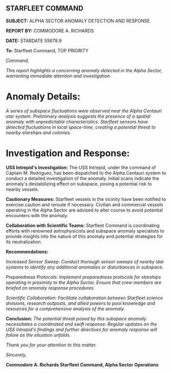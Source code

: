 ## STARFLEET COMMAND

**SUBJECT:** ALPHA SECTOR ANOMALY DETECTION AND RESPONSE

**REPORT BY:** COMMODORE A. RICHARDS

**DATE:** STARDATE 55678.9

**To:** Starfleet Command, TOP PRIORITY 

*Command,*

*This report highlights a concerning anomaly detected in the Alpha Sector, warranting immediate attention and investigation.*

# **Anomaly Details:**
*A series of subspace fluctuations were observed near the Alpha Centauri star system. Preliminary analysis suggests the presence of a spatial anomaly with unpredictable characteristics. Starfleet sensors have detected fluctuations in local space-time, creating a potential threat to nearby starships and colonies.*

# **Investigation and Response:**

**USS Intrepid's Investigation:** The USS Intrepid, under the command of Captain M. Rodriguez, has been dispatched to the Alpha Centauri system to conduct a detailed investigation of the anomaly. Initial scans indicate the anomaly's destabilizing effect on subspace, posing a potential risk to nearby vessels.

**Cautionary Measures:** Starfleet vessels in the vicinity have been notified to exercise caution and reroute if necessary. Civilian and commercial vessels operating in the Alpha Sector are advised to alter course to avoid potential encounters with the anomaly.

**Collaboration with Scientific Teams:** Starfleet Command is coordinating efforts with renowned astrophysicists and subspace anomaly specialists to provide insights into the nature of this anomaly and potential strategies for its neutralization.

**Recommendations:**

*Increased Sensor Sweep: Conduct thorough sensor sweeps of nearby star systems to identify any additional anomalies or disturbances in subspace.*

*Preparedness Protocols: Implement preparedness protocols for starships operating in proximity to the Alpha Sector. Ensure that crew members are briefed on anomaly response procedures.*

*Scientific Collaboration: Facilitate collaboration between Starfleet science divisions, research outposts, and allied powers to pool knowledge and resources for a comprehensive analysis of the anomaly.*

**Conclusion:**
*The potential threat posed by this subspace anomaly necessitates a coordinated and swift response. Regular updates on the USS Intrepid's findings and further directives for anomaly response will follow as the situation unfolds.*

*Thank you for your attention to this matter.*

*Sincerely,*

**Commodore A. Richards
Starfleet Command, Alpha Sector Operations**
